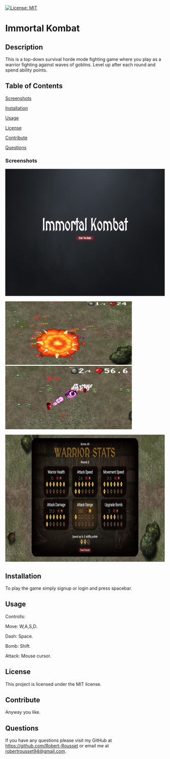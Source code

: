 [![License: MIT](https://img.shields.io/badge/License-MIT-yellow.svg)](https://opensource.org/licenses/MIT)

# Immortal Kombat

## Description

This is a top-down survival horde mode fighting game where you play as a warrior fighting against waves of goblins. Level up after each round and spend ability points.

## Table of Contents

[Screenshots](#screenshots)

[Installation](#installation)

[Usage](#usage)

[License](#license)

[Contribute](#contribute)

[Questions](#questions)

### Screenshots

<img src="./client/public/screenshots/start.png" height="400">
<p float="left">
<img src="./client/public/screenshots/bomb.png" height="200" width="400"><img src="./client/public/screenshots/attack.png" width="400" height="200">
</p>
<img src="./client/public/screenshots/stats.png" height="400">

## Installation

To play the game simply signup or login and press spacebar.

## Usage

Controlls:

Move: W,A,S,D.

Dash: Space.

Bomb: Shift.

Attack: Mouse cursor.

## License

This project is licensed under the MIT license.

## Contribute

Anyway you like.

## Questions

If you have any questions please visit my GitHub at https://github.com/Robert-Rousset or email me at robertrousset94@gmail.com.
